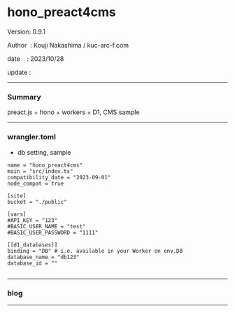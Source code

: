 ﻿# hono_preact4cms

 Version: 0.9.1

 Author  : Kouji Nakashima / kuc-arc-f.com

 date    : 2023/10/28

 update  :

***
### Summary

preact.js + hono + workers + D1, CMS sample

***
### wrangler.toml

* db setting, sample
```
name = "hono_preact4cms"
main = "src/index.ts"
compatibility_date = "2023-09-01"
node_compat = true

[site]
bucket = "./public"

[vars]
#API_KEY = "123"
#BASIC_USER_NAME = "test"
#BASIC_USER_PASSWORD = "1111"

[[d1_databases]]
binding = "DB" # i.e. available in your Worker on env.DB
database_name = "db123"
database_id = ""


```
***
### blog 


***

